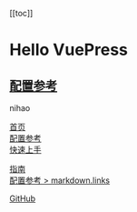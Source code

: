 <!--
 * @Author: RGXMG
 * @Email: rgxmg@foxmail.com
 * @Date: 2021-12-01 16:55:06
 * @LastEditTime: 2021-12-02 16:29:35
 * @LastEditors: RGXMG
 * @Description: 
-->
[[toc]]
# Hello VuePress
## [配置参考](../reference/config.md)  
nihao

[首页](../README.md)  
[配置参考](../reference/config.md)  
[快速上手](./getting-started.md)  
<!-- 绝对路径 -->
[指南](/zh/guide/README.md)  
[配置参考 > markdown.links](/zh/reference/config.md#links)  
<!-- URL -->
[GitHub](https://github.com) 